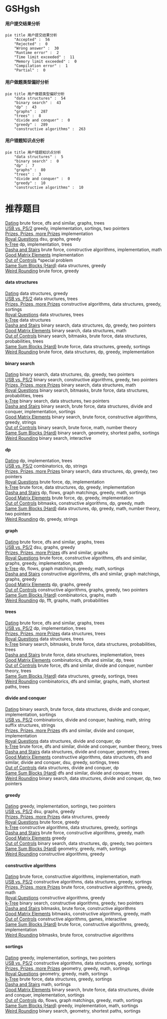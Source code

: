 # GSHgsh
<!-- tabs:start -->
#### **用户提交结果分析**

```mermaid
pie title 用户提交结果分析
    "Accepted" :  56
    "Rejected" :  0
    "Wrong answer" :  30
    "Runtime error" :  2
    "Time limit exceeded" :  11
    "Memory limit exceeded" :  0
    "Compilation error" :  1
    "Partial" :  0
```
#### **用户做题类型偏好分析**

```mermaid
pie title 用户做题类型偏好分析
    "data structures" :  54
    "binary search" :  43
    "dp" :  43
    "graphs" :  287
    "trees" :  8
    "divide and conquer" :  0
    "greedy" :  289
    "constructive algorithms" :  263
```
#### **用户错题知识点分析**

```mermaid
pie title 用户错题知识点分析
    "data structures" :  5
    "binary search" :  0
    "dp" :  7
    "graphs" :  80
    "trees" :  3
    "divide and conquer" :  0
    "greedy" :  10
    "constructive algorithms" :  10
```
<!-- tabs:end -->
# 推荐题目
[Dating](http://codeforces.com/problemset/problem/852/I)		brute force,
                        dfs and similar,
                        graphs,
                        trees		  
[USB vs. PS/2](http://codeforces.com/problemset/problem/762/B)		greedy,
                        implementation,
                        sortings,
                        two pointers		  
[Prizes, Prizes, more Prizes](http://codeforces.com/problemset/problem/208/D)		implementation		  
[Royal Questions](http://codeforces.com/problemset/problem/875/F)		dsu,
                        graphs,
                        greedy		  
[k-Tree](http://codeforces.com/problemset/problem/431/C)		dp,
                        implementation,
                        trees		  
[Dasha and Stairs](http://codeforces.com/problemset/problem/761/A)		brute force,
                        constructive algorithms,
                        implementation,
                        math		  
[Good Matrix Elements](http://codeforces.com/problemset/problem/177/A2)		implementation		  
[Out of Controls](http://codeforces.com/problemset/problem/656/E)		*special problem		  
[Same Sum Blocks (Hard)](http://codeforces.com/problemset/problem/1141/F2)		data structures,
                        greedy		  
[Weird Rounding](http://codeforces.com/problemset/problem/779/B)		brute force,
                        greedy		  
<!-- tabs:start -->
#### **data structures**
[Dating](http://codeforces.com/problemset/problem/1141/F2)		data structures,
                        greedy		  
[USB vs. PS/2](http://codeforces.com/problemset/problem/1109/F)		data structures,
                        trees		  
[Prizes, Prizes, more Prizes](http://codeforces.com/problemset/problem/675/C)		constructive algorithms,
                        data structures,
                        greedy,
                        sortings		  
[Royal Questions](http://codeforces.com/problemset/problem/61/E)		data structures,
                        trees		  
[k-Tree](http://codeforces.com/problemset/problem/1089/K)		data structures		  
[Dasha and Stairs](http://codeforces.com/problemset/problem/1492/C)		binary search,
                        data structures,
                        dp,
                        greedy,
                        two pointers		  
[Good Matrix Elements](http://codeforces.com/problemset/problem/1490/G)		binary search,
                        data structures,
                        math		  
[Out of Controls](http://codeforces.com/problemset/problem/1479/D)		binary search,
                        bitmasks,
                        brute force,
                        data structures,
                        probabilities,
                        trees		  
[Same Sum Blocks (Hard)](http://codeforces.com/problemset/problem/1497/A)		brute force,
                        data structures,
                        greedy,
                        sortings		  
[Weird Rounding](http://codeforces.com/problemset/problem/1491/C)		brute force,
                        data structures,
                        dp,
                        greedy,
                        implementation		  
#### **binary search**
[Dating](http://codeforces.com/problemset/problem/1492/C)		binary search,
                        data structures,
                        dp,
                        greedy,
                        two pointers		  
[USB vs. PS/2](http://codeforces.com/problemset/problem/1463/D)		binary search,
                        constructive algorithms,
                        greedy,
                        two pointers		  
[Prizes, Prizes, more Prizes](http://codeforces.com/problemset/problem/1490/G)		binary search,
                        data structures,
                        math		  
[Royal Questions](http://codeforces.com/problemset/problem/1479/D)		binary search,
                        bitmasks,
                        brute force,
                        data structures,
                        probabilities,
                        trees		  
[k-Tree](http://codeforces.com/problemset/problem/1436/E)		binary search,
                        data structures,
                        two pointers		  
[Dasha and Stairs](http://codeforces.com/problemset/problem/1461/D)		binary search,
                        brute force,
                        data structures,
                        divide and conquer,
                        implementation,
                        sortings		  
[Good Matrix Elements](http://codeforces.com/problemset/problem/1493/C)		binary search,
                        brute force,
                        constructive algorithms,
                        greedy,
                        strings		  
[Out of Controls](http://codeforces.com/problemset/problem/1487/D)		binary search,
                        brute force,
                        math,
                        number theory		  
[Same Sum Blocks (Hard)](http://codeforces.com/problemset/problem/1486/B)		binary search,
                        geometry,
                        shortest paths,
                        sortings		  
[Weird Rounding](http://codeforces.com/problemset/problem/1486/C1)		binary search,
                        interactive		  
#### **dp**
[Dating](http://codeforces.com/problemset/problem/431/C)		dp,
                        implementation,
                        trees		  
[USB vs. PS/2](http://codeforces.com/problemset/problem/1426/F)		combinatorics,
                        dp,
                        strings		  
[Prizes, Prizes, more Prizes](http://codeforces.com/problemset/problem/1492/C)		binary search,
                        data structures,
                        dp,
                        greedy,
                        two pointers		  
[Royal Questions](https://codeforces.com/contest/1457/problem/C)		brute force,
                        dp,
                        implementation		  
[k-Tree](http://codeforces.com/problemset/problem/1491/C)		brute force,
                        data structures,
                        dp,
                        greedy,
                        implementation		  
[Dasha and Stairs](http://codeforces.com/problemset/problem/1437/C)		dp,
                        flows,
                        graph matchings,
                        greedy,
                        math,
                        sortings		  
[Good Matrix Elements](http://codeforces.com/problemset/problem/1499/B)		brute force,
                        dp,
                        greedy,
                        implementation		  
[Out of Controls](http://codeforces.com/problemset/problem/1491/D)		bitmasks,
                        constructive algorithms,
                        dp,
                        greedy,
                        math		  
[Same Sum Blocks (Hard)](http://codeforces.com/problemset/problem/1497/E1)		data structures,
                        dp,
                        greedy,
                        math,
                        number theory,
                        two pointers		  
[Weird Rounding](http://codeforces.com/problemset/problem/1466/C)		dp,
                        greedy,
                        strings		  
#### **graph**
[Dating](http://codeforces.com/problemset/problem/852/I)		brute force,
                        dfs and similar,
                        graphs,
                        trees		  
[USB vs. PS/2](http://codeforces.com/problemset/problem/875/F)		dsu,
                        graphs,
                        greedy		  
[Prizes, Prizes, more Prizes](http://codeforces.com/problemset/problem/118/E)		dfs and similar,
                        graphs		  
[Royal Questions](http://codeforces.com/problemset/problem/1487/C)		brute force,
                        constructive algorithms,
                        dfs and similar,
                        graphs,
                        greedy,
                        implementation,
                        math		  
[k-Tree](http://codeforces.com/problemset/problem/1437/C)		dp,
                        flows,
                        graph matchings,
                        greedy,
                        math,
                        sortings		  
[Dasha and Stairs](http://codeforces.com/problemset/problem/1470/D)		constructive algorithms,
                        dfs and similar,
                        graph matchings,
                        graphs,
                        greedy		  
[Good Matrix Elements](http://codeforces.com/problemset/problem/1476/C)		dp,
                        graphs,
                        greedy		  
[Out of Controls](http://codeforces.com/problemset/problem/1304/D)		constructive algorithms,
                        graphs,
                        greedy,
                        two pointers		  
[Same Sum Blocks (Hard)](http://codeforces.com/problemset/problem/1475/C)		combinatorics,
                        graphs,
                        math		  
[Weird Rounding](http://codeforces.com/problemset/problem/553/E)		dp,
                        fft,
                        graphs,
                        math,
                        probabilities		  
#### **trees**
[Dating](http://codeforces.com/problemset/problem/852/I)		brute force,
                        dfs and similar,
                        graphs,
                        trees		  
[USB vs. PS/2](http://codeforces.com/problemset/problem/431/C)		dp,
                        implementation,
                        trees		  
[Prizes, Prizes, more Prizes](http://codeforces.com/problemset/problem/1109/F)		data structures,
                        trees		  
[Royal Questions](http://codeforces.com/problemset/problem/61/E)		data structures,
                        trees		  
[k-Tree](http://codeforces.com/problemset/problem/1479/D)		binary search,
                        bitmasks,
                        brute force,
                        data structures,
                        probabilities,
                        trees		  
[Dasha and Stairs](http://codeforces.com/problemset/problem/1511/C)		brute force,
                        data structures,
                        implementation,
                        trees		  
[Good Matrix Elements](http://codeforces.com/problemset/problem/1499/F)		combinatorics,
                        dfs and similar,
                        dp,
                        trees		  
[Out of Controls](http://codeforces.com/problemset/problem/1491/E)		brute force,
                        dfs and similar,
                        divide and conquer,
                        number theory,
                        trees		  
[Same Sum Blocks (Hard)](http://codeforces.com/problemset/problem/1466/D)		data structures,
                        greedy,
                        sortings,
                        trees		  
[Weird Rounding](http://codeforces.com/problemset/problem/1495/D)		combinatorics,
                        dfs and similar,
                        graphs,
                        math,
                        shortest paths,
                        trees		  
#### **divide and conquer**
[Dating](http://codeforces.com/problemset/problem/1461/D)		binary search,
                        brute force,
                        data structures,
                        divide and conquer,
                        implementation,
                        sortings		  
[USB vs. PS/2](http://codeforces.com/problemset/problem/1466/G)		combinatorics,
                        divide and conquer,
                        hashing,
                        math,
                        string suffix structures,
                        strings		  
[Prizes, Prizes, more Prizes](http://codeforces.com/problemset/problem/1490/D)		dfs and similar,
                        divide and conquer,
                        implementation		  
[Royal Questions](https://codeforces.com/contest/1483/problem/C)		data structures,
                        divide and conquer,
                        dp		  
[k-Tree](http://codeforces.com/problemset/problem/1491/E)		brute force,
                        dfs and similar,
                        divide and conquer,
                        number theory,
                        trees		  
[Dasha and Stairs](http://codeforces.com/problemset/problem/1303/G)		data structures,
                        divide and conquer,
                        geometry,
                        trees		  
[Good Matrix Elements](http://codeforces.com/problemset/problem/1494/D)		constructive algorithms,
                        data structures,
                        dfs and similar,
                        divide and conquer,
                        dsu,
                        greedy,
                        sortings,
                        trees		  
[Out of Controls](http://codeforces.com/problemset/problem/1482/E)		data structures,
                        divide and conquer,
                        dp		  
[Same Sum Blocks (Hard)](http://codeforces.com/problemset/problem/566/C)		dfs and similar,
                        divide and conquer,
                        trees		  
[Weird Rounding](http://codeforces.com/problemset/problem/1428/F)		binary search,
                        data structures,
                        divide and conquer,
                        dp,
                        two pointers		  
#### **greedy**
[Dating](http://codeforces.com/problemset/problem/762/B)		greedy,
                        implementation,
                        sortings,
                        two pointers		  
[USB vs. PS/2](http://codeforces.com/problemset/problem/875/F)		dsu,
                        graphs,
                        greedy		  
[Prizes, Prizes, more Prizes](http://codeforces.com/problemset/problem/1141/F2)		data structures,
                        greedy		  
[Royal Questions](http://codeforces.com/problemset/problem/779/B)		brute force,
                        greedy		  
[k-Tree](http://codeforces.com/problemset/problem/675/C)		constructive algorithms,
                        data structures,
                        greedy,
                        sortings		  
[Dasha and Stairs](http://codeforces.com/problemset/problem/1437/A)		brute force,
                        constructive algorithms,
                        greedy,
                        math		  
[Good Matrix Elements](http://codeforces.com/problemset/problem/1322/A)		greedy		  
[Out of Controls](http://codeforces.com/problemset/problem/1492/C)		binary search,
                        data structures,
                        dp,
                        greedy,
                        two pointers		  
[Same Sum Blocks (Hard)](https://codeforces.com/contest/1496/problem/C)		geometry,
                        greedy,
                        math,
                        sortings		  
[Weird Rounding](http://codeforces.com/problemset/problem/1493/A)		constructive algorithms,
                        greedy		  
#### **constructive algorithms**
[Dating](http://codeforces.com/problemset/problem/761/A)		brute force,
                        constructive algorithms,
                        implementation,
                        math		  
[USB vs. PS/2](http://codeforces.com/problemset/problem/675/C)		constructive algorithms,
                        data structures,
                        greedy,
                        sortings		  
[Prizes, Prizes, more Prizes](http://codeforces.com/problemset/problem/1437/A)		brute force,
                        constructive algorithms,
                        greedy,
                        math		  
[Royal Questions](http://codeforces.com/problemset/problem/1493/A)		constructive algorithms,
                        greedy		  
[k-Tree](http://codeforces.com/problemset/problem/1463/D)		binary search,
                        constructive algorithms,
                        greedy,
                        two pointers		  
[Dasha and Stairs](https://codeforces.com/contest/1456/problem/B)		bitmasks,
                        brute force,
                        constructive algorithms		  
[Good Matrix Elements](http://codeforces.com/problemset/problem/1492/D)		bitmasks,
                        constructive algorithms,
                        greedy,
                        math		  
[Out of Controls](https://codeforces.com/contest/1504/problem/D)		constructive algorithms,
                        games,
                        interactive		  
[Same Sum Blocks (Hard)](https://codeforces.com/contest/1483/problem/A)		brute force,
                        constructive algorithms,
                        greedy,
                        implementation		  
[Weird Rounding](https://codeforces.com/contest/1457/problem/D)		bitmasks,
                        brute force,
                        constructive algorithms		  
#### **sortings**
[Dating](http://codeforces.com/problemset/problem/762/B)		greedy,
                        implementation,
                        sortings,
                        two pointers		  
[USB vs. PS/2](http://codeforces.com/problemset/problem/675/C)		constructive algorithms,
                        data structures,
                        greedy,
                        sortings		  
[Prizes, Prizes, more Prizes](https://codeforces.com/contest/1496/problem/C)		geometry,
                        greedy,
                        math,
                        sortings		  
[Royal Questions](http://codeforces.com/problemset/problem/1495/A)		geometry,
                        greedy,
                        math,
                        sortings		  
[k-Tree](http://codeforces.com/problemset/problem/1497/A)		brute force,
                        data structures,
                        greedy,
                        sortings		  
[Dasha and Stairs](http://codeforces.com/problemset/problem/1427/A)		math,
                        sortings		  
[Good Matrix Elements](http://codeforces.com/problemset/problem/1461/D)		binary search,
                        brute force,
                        data structures,
                        divide and conquer,
                        implementation,
                        sortings		  
[Out of Controls](http://codeforces.com/problemset/problem/1437/C)		dp,
                        flows,
                        graph matchings,
                        greedy,
                        math,
                        sortings		  
[Same Sum Blocks (Hard)](http://codeforces.com/problemset/problem/1473/A)		greedy,
                        implementation,
                        math,
                        sortings		  
[Weird Rounding](http://codeforces.com/problemset/problem/1486/B)		binary search,
                        geometry,
                        shortest paths,
                        sortings		  
<!-- tabs:end -->
